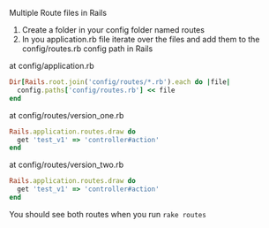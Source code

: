 Multiple Route files in Rails 

1. Create a folder in your config folder named routes 
2. In you application.rb file iterate over the files and add them to the config/routes.rb config path in Rails 

at config/application.rb

``` ruby
Dir[Rails.root.join('config/routes/*.rb').each do |file|
  config.paths['config/routes.rb'] << file
end
```

at config/routes/version_one.rb

``` ruby
Rails.application.routes.draw do
  get 'test_v1' => 'controller#action'
end
```

at config/routes/version_two.rb

``` ruby
Rails.application.routes.draw do 
  get 'test_v1' => 'controller#action'
end
```

You should see both routes when you run `rake routes`

